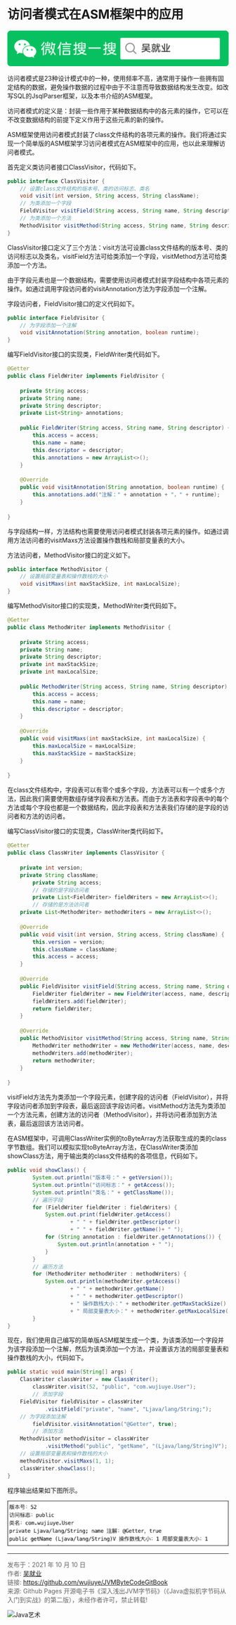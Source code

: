 # 访问者模式在ASM框架中的应用

![Java艺术](../qrcode/javaskill_qrcode_01.png)

访问者模式是23种设计模式中的一种，使用频率不高，通常用于操作一些拥有固定结构的数据，避免操作数据的过程中由于不注意而导致数据结构发生改变。如改写SQL的JsqlParser框架，以及本书介绍的ASM框架。

访问者模式的定义是：封装一些作用于某种数据结构中的各元素的操作，它可以在不改变数据结构的前提下定义作用于这些元素的新的操作。

ASM框架使用访问者模式封装了class文件结构的各项元素的操作。我们将通过实现一个简单版的ASM框架学习访问者模式在ASM框架中的应用，也以此来理解访问者模式。

首先定义类访问者接口ClassVisitor，代码如下。

```java
public interface ClassVisitor {
    // 设置class文件结构的版本号、类的访问标志、类名
    void visit(int version, String access, String className);
    // 为类添加一个字段
    FieldVisitor visitField(String access, String name, String descriptor);
    // 为类添加一个方法
    MethodVisitor visitMethod(String access, String name, String descriptor);
}
```

ClassVisitor接口定义了三个方法：visit方法可设置class文件结构的版本号、类的访问标志以及类名，visitField方法可给类添加一个字段，visitMethod方法可给类添加一个方法。

由于字段元素也是一个数据结构，需要使用访问者模式封装字段结构中各项元素的操作。如通过调用字段访问者的visitAnnotation方法为字段添加一个注解。

字段访问者，FieldVisitor接口的定义代码如下。

```java
public interface FieldVisitor {
    // 为字段添加一个注解
    void visitAnnotation(String annotation, boolean runtime);
}
```

编写FieldVisitor接口的实现类，FieldWriter类代码如下。

```java
@Getter
public class FieldWriter implements FieldVisitor {

    private String access;
    private String name;
    private String descriptor;
    private List<String> annotations;

    public FieldWriter(String access, String name, String descriptor) {
        this.access = access;
        this.name = name;
        this.descriptor = descriptor;
        this.annotations = new ArrayList<>();
    }

    @Override
    public void visitAnnotation(String annotation, boolean runtime) {
        this.annotations.add("注解：" + annotation + "，" + runtime);
    }

}
```

与字段结构一样，方法结构也需要使用访问者模式封装各项元素的操作。如通过调用方法访问者的visitMaxs方法设置操作数栈和局部变量表的大小。

方法访问者，MethodVisitor接口的定义如下。

```java
public interface MethodVisitor {
    // 设置局部变量表和操作数栈的大小
    void visitMaxs(int maxStackSize, int maxLocalSize);
}
```

编写MethodVisitor接口的实现类，MethodWriter类代码如下。

```java
@Getter
public class MethodWriter implements MethodVisitor {

    private String access;
    private String name;
    private String descriptor;
    private int maxStackSize;
    private int maxLocalSize;

    public MethodWriter(String access, String name, String descriptor) {
        this.access = access;
        this.name = name;
        this.descriptor = descriptor;
    }

    @Override
    public void visitMaxs(int maxStackSize, int maxLocalSize) {
        this.maxLocalSize = maxLocalSize;
        this.maxStackSize = maxStackSize;
    }

}
```

在class文件结构中，字段表可以有零个或多个字段，方法表可以有一个或多个方法，因此我们需要使用数组存储字段表和方法表。而由于方法表和字段表中的每个方法或每个字段也都是一个数据结构，因此字段表和方法表我们存储的是字段的访问者和方法的访问者。

编写ClassVisitor接口的实现类，ClassWriter类代码如下。

```java
@Getter
public class ClassWriter implements ClassVisitor {

    private int version;
    private String className;
		private String access;
		// 存储的是字段访问者
		private List<FieldWriter> fieldWriters = new ArrayList<>();
		// 存储的是方法访问者
    private List<MethodWriter> methodWriters = new ArrayList<>();

    @Override
    public void visit(int version, String access, String className) {
        this.version = version;
        this.className = className;
        this.access = access;
    }

    @Override
    public FieldVisitor visitField(String access, String name, String descriptor) {
        FieldWriter fieldWriter = new FieldWriter(access, name, descriptor);
        fieldWriters.add(fieldWriter);
        return fieldWriter;
    }

    @Override
    public MethodVisitor visitMethod(String access, String name, String descriptor) {
        MethodWriter methodWriter = new MethodWriter(access, name, descriptor);
        methodWriters.add(methodWriter);
        return methodWriter;
    }
    
}
```

visitField方法先为类添加一个字段元素，创建字段的访问者（FieldVisitor），并将字段访问者添加到字段表，最后返回该字段访问者。visitMethod方法先为类添加一个方法元素，创建方法的访问者（MethodVisitor），并将访问者添加到方法表，最后返回该方法访问者。

在ASM框架中，可调用ClassWriter实例的toByteArray方法获取生成的类的class字节数组。我们可以模拟实现toByteArray方法，在ClassWriter类添加showClass方法，用于输出类的class文件结构的各项信息，代码如下。

```java
public void showClass() {
        System.out.println("版本号：" + getVersion());
        System.out.println("访问标志：" + getAccess());
        System.out.println("类名：" + getClassName());
        // 遍历字段
        for (FieldWriter fieldWriter : fieldWriters) {
            System.out.print(fieldWriter.getAccess()
                    + " " + fieldWriter.getDescriptor()
                    + " " + fieldWriter.getName()+ " ");
            for (String annotation : fieldWriter.getAnnotations()) {
                System.out.println(annotation + " ");
            }
        }
        // 遍历方法
        for (MethodWriter methodWriter : methodWriters) {
            System.out.println(methodWriter.getAccess()
                    + " " + methodWriter.getName()
                    + " " + methodWriter.getDescriptor()
                    + " 操作数栈大小：" + methodWriter.getMaxStackSize()
                    + " 局部变量表大小：" + methodWriter.getMaxLocalSize());
        }
}
```

现在，我们使用自己编写的简单版ASM框架生成一个类，为该类添加一个字段并为该字段添加一个注解，然后为该类添加一个方法，并设置该方法的局部变量表和操作数栈的大小，代码如下。

```java
public static void main(String[] args) {
    ClassWriter classWriter = new ClassWriter();
		classWriter.visit(52, "public", "com.wujiuye.User");
		// 添加字段
    FieldVisitor fieldVisitor = classWriter
            .visitField("private", "name", "Ljava/lang/String;");
    // 为字段添加注解
		fieldVisitor.visitAnnotation("@Getter", true);
		// 添加方法
    MethodVisitor methodVisitor = classWriter
            .visitMethod("public", "getName", "(Ljava/lang/String)V");
    // 设置局部变量表和操作数栈的大小
    methodVisitor.visitMaxs(1, 1);
    classWriter.showClass();
}
```

程序输出结果如下图所示。

![image-20211010151116679](images/chapter05-02-01.png)

---

<font color= #666666>发布于：2021 年 10 月 10 日</font><br><font color= #666666>作者: [吴就业](https://www.wujiuye.com/)</font><br><font color= #666666>链接: https://github.com/wujiuye/JVMByteCodeGitBook</font><br><font color= #666666>来源: Github Pages 开源电子书《深入浅出JVM字节码》（《Java虚拟机字节码从入门到实战》的第二版），未经作者许可，禁止转载!</font><br>

![Java艺术](../qrcode/javaskill_qrcode_02.png)

